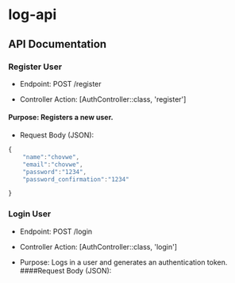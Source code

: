 # log-api
## API Documentation

### Register User

* Endpoint: POST /register

* Controller Action: [AuthController::class, 'register']

#### Purpose: Registers a new user.


*  Request Body (JSON):
```javascript
{
    "name":"chovwe",
    "email":"chovwe",
    "password":"1234",
    "password_confirmation":"1234"

}
```
### Login User
* Endpoint: POST /login
  
* Controller Action: [AuthController::class, 'login']

* Purpose: Logs in a user and generates an authentication token.
####Request Body (JSON):
